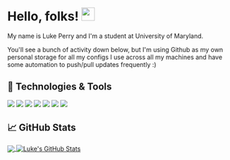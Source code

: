 # Hello, folks! <img src="https://raw.githubusercontent.com/MartinHeinz/MartinHeinz/master/wave.gif" width="30px">

My name is Luke Perry and I'm a student at University of Maryland. 

You'll see a bunch of activity down below, but I'm using Github as my own personal storage for all my configs I use across all my machines and have some automation to push/pull updates frequently :)

## 🔧 Technologies & Tools
![](https://img.shields.io/badge/OS-Linux-informational?style=flat&logo=linux&logoColor=white&color=blue)
![](https://img.shields.io/badge/Editor-VS_Code-informational?style=flat&logo=visualstudiocode&logoColor=white&color=blue)
![](https://img.shields.io/badge/Code-Python-informational?style=flat&logo=python&logoColor=white&color=blue)
![](https://img.shields.io/badge/Code-JavaScript-informational?style=flat&logo=javascript&logoColor=white&color=blue)
![](https://img.shields.io/badge/Shell-Bash-informational?style=flat&logo=gnu-bash&logoColor=white&color=blue)
![](https://img.shields.io/badge/Tools-PostgreSQL-informational?style=flat&logo=postgresql&logoColor=white&color=blue)
![](https://img.shields.io/badge/Tools-Docker-informational?style=flat&logo=docker&logoColor=white&color=blue)

## &#x1f4c8; GitHub Stats

<a href="https://github.com/lukerepos/lukerepos">
  <img align="center" src="https://github-readme-stats.vercel.app/api/top-langs/?username=lukerepos&hide=java,html,tex&title_color=ffffff&text_color=c9cacc&icon_color=2bbc8a&bg_color=1d1f21&langs_count=3" />
</a>
<a href="https://github.com/lukerepos/lukerepos">
  <img align="center" src="https://github-readme-stats.vercel.app/api?username=lukerepos&show_icons=true&line_height=27&count_private=true&title_color=ffffff&text_color=c9cacc&icon_color=2bbc8a&bg_color=1d1f21" alt="Luke's GitHub Stats" />
</a> 

[2.1]: http://i.imgur.com/0o48UoR.png (github icon with padding)

[2.2]: http://i.imgur.com/9I6NRUm.png (github icon without padding)
[3.2]: https://raw.githubusercontent.com/MartinHeinz/MartinHeinz/master/linkedin-3-16.png (LinkedIn icon without padding)


<!-- links to your social media accounts -->
[3]: https://www.linkedin.com/in/lukenperry/


<!-- Resources -->
<!-- Icons: https://simpleicons.org/ -->
<!-- GitHub Stats: https://github.com/anuraghazra/github-readme-stats -->
<!-- Emojis: https://emojipedia.org/emoji/ -->
<!-- HTML Emojis: https://www.fileformat.info/index.htm -->
<!-- Shields: https://shields.io/ -->
<!-- Awesome GitHub Profile README: https://github.com/abhisheknaiidu/awesome-github-profile-readme -->

